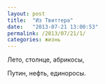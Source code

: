 ```yaml
---
layout: post
title:  "Из Твиттера"
date:   "2013-07-21 13:00:53"
permalink: /2013/07/21/1/
categories: жизнь
---
```


Лето, столнце, абрикосы,

Путин, нефть, единоросы.
